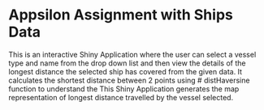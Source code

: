 # Appsilon Assignment with Ships Data

This is an interactive Shiny Application where the user can select a vessel type and name from the drop down list and then view the details of the longest distance the selected ship has covered from the given data.
It calculates the shortest distance between 2 points using # distHaversine function to understand the 
This Shiny Application generates the map representation of longest distance travelled by the vessel selected.
